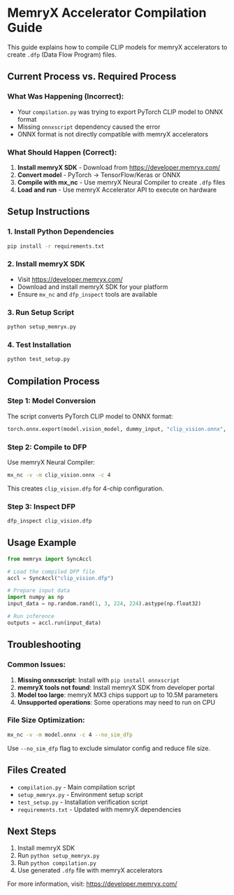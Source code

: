 # MemryX Accelerator Compilation Guide

This guide explains how to compile CLIP models for memryX accelerators to create `.dfp` (Data Flow Program) files.

## Current Process vs. Required Process

### What Was Happening (Incorrect):
- Your `compilation.py` was trying to export PyTorch CLIP model to ONNX format
- Missing `onnxscript` dependency caused the error
- ONNX format is not directly compatible with memryX accelerators

### What Should Happen (Correct):
1. **Install memryX SDK** - Download from https://developer.memryx.com/
2. **Convert model** - PyTorch → TensorFlow/Keras or ONNX
3. **Compile with mx_nc** - Use memryX Neural Compiler to create `.dfp` files
4. **Load and run** - Use memryX Accelerator API to execute on hardware

## Setup Instructions

### 1. Install Python Dependencies
```bash
pip install -r requirements.txt
```

### 2. Install memryX SDK
- Visit https://developer.memryx.com/
- Download and install memryX SDK for your platform
- Ensure `mx_nc` and `dfp_inspect` tools are available

### 3. Run Setup Script
```bash
python setup_memryx.py
```

### 4. Test Installation
```bash
python test_setup.py
```

## Compilation Process

### Step 1: Model Conversion
The script converts PyTorch CLIP model to ONNX format:
```python
torch.onnx.export(model.vision_model, dummy_input, "clip_vision.onnx", opset_version=13)
```

### Step 2: Compile to DFP
Use memryX Neural Compiler:
```bash
mx_nc -v -m clip_vision.onnx -c 4
```
This creates `clip_vision.dfp` for 4-chip configuration.

### Step 3: Inspect DFP
```bash
dfp_inspect clip_vision.dfp
```

## Usage Example

```python
from memryx import SyncAccl

# Load the compiled DFP file
accl = SyncAccl("clip_vision.dfp")

# Prepare input data
import numpy as np
input_data = np.random.rand(1, 3, 224, 224).astype(np.float32)

# Run inference
outputs = accl.run(input_data)
```

## Troubleshooting

### Common Issues:

1. **Missing onnxscript**: Install with `pip install onnxscript`
2. **memryX tools not found**: Install memryX SDK from developer portal
3. **Model too large**: memryX MX3 chips support up to 10.5M parameters
4. **Unsupported operations**: Some operations may need to run on CPU

### File Size Optimization:
```bash
mx_nc -v -m model.onnx -c 4 --no_sim_dfp
```
Use `--no_sim_dfp` flag to exclude simulator config and reduce file size.

## Files Created

- `compilation.py` - Main compilation script
- `setup_memryx.py` - Environment setup script  
- `test_setup.py` - Installation verification script
- `requirements.txt` - Updated with memryX dependencies

## Next Steps

1. Install memryX SDK
2. Run `python setup_memryx.py`
3. Run `python compilation.py`
4. Use generated `.dfp` file with memryX accelerators

For more information, visit: https://developer.memryx.com/

